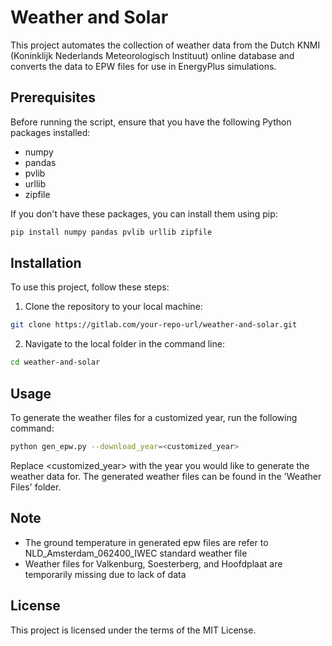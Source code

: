 # Weather and Solar

This project automates the collection of weather data from the Dutch KNMI (Koninklijk Nederlands Meteorologisch Instituut) online database and converts the data to EPW files for use in EnergyPlus simulations.

## Prerequisites

Before running the script, ensure that you have the following Python packages installed:

- numpy
- pandas
- pvlib
- urllib
- zipfile

If you don't have these packages, you can install them using pip:

```bash
pip install numpy pandas pvlib urllib zipfile
```

## Installation

To use this project, follow these steps:

1. Clone the repository to your local machine:

```bash
git clone https://gitlab.com/your-repo-url/weather-and-solar.git
```

2. Navigate to the local folder in the command line:

```bash
cd weather-and-solar
```

## Usage

To generate the weather files for a customized year, run the following command:

```bash
python gen_epw.py --download_year=<customized_year>
```

Replace <customized_year> with the year you would like to generate the weather data for. The generated weather files can be found in the 'Weather Files' folder.

## Note

- The ground temperature in generated epw files are refer to NLD_Amsterdam_062400_IWEC standard weather file
- Weather files for Valkenburg, Soesterberg, and Hoofdplaat are temporarily missing due to lack of data

## License

This project is licensed under the terms of the MIT License.
